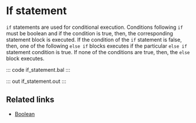 # If statement

`if` statements are used for conditional execution. Conditions following `if` must be boolean and if the condition is true, then, the corresponding statement block is executed. If the condition of the `if` statement is false, then, one of the following `else if` blocks executes if the particular `else if` statement condition is true. If none of the conditions are true, then, the `else` block executes.

::: code if_statement.bal :::

::: out if_statement.out :::

## Related links
- [Boolean](/learn/by-example/boolean/)
